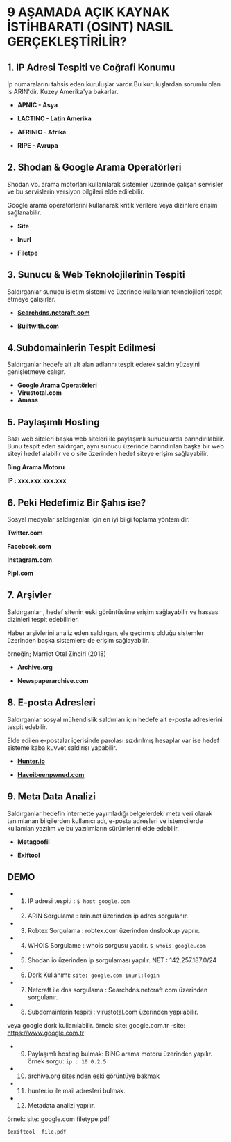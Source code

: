 # 9 AŞAMADA AÇIK KAYNAK İSTİHBARATI (OSINT) NASIL GERÇEKLEŞTİRİLİR?

## 1. IP  Adresi Tespiti ve Coğrafi Konumu

Ip numaralarını tahsis eden kuruluşlar vardır.Bu kuruluşlardan sorumlu olan is ARIN'dir. Kuzey Amerika'ya bakarlar.

- **APNIC - Asya**

- **LACTINC - Latin Amerika**

- **AFRINIC - Afrika**

- **RIPE - Avrupa**

## 2. Shodan & Google Arama Operatörleri

Shodan vb. arama motorları kullanılarak sistemler üzerinde çalışan servisler ve bu servislerin versiyon bilgileri elde edilebilir.

Google arama operatörlerini kullanarak kritik verilere veya dizinlere erişim sağlanabilir.

- **Site**

- **Inurl**

- **Filetpe**

## 3. Sunucu & Web Teknolojilerinin Tespiti

Saldırganlar sunucu işletim sistemi ve üzerinde kullanılan teknolojileri tespit etmeye çalışırlar.

- **[Searchdns.netcraft.com](https://searchdns.netcraft.com/)**

- **[Builtwith.com](https://builtwith.com/)**

## 4.Subdomainlerin Tespit Edilmesi

Saldırganlar hedefe ait alt alan adlarını tespit ederek saldırı yüzeyini genişletmeye çalışır.

- **Google Arama Operatörleri**
- **Virustotal.com**
- **Amass**

## 5. Paylaşımlı Hosting

Bazı web siteleri başka web siteleri ile paylaşımlı sunucularda barındırılabilir. Bunu tespit eden saldırgan, aynı sunucu üzerinde barındırılan başka bir web siteyi hedef alabilir  ve o site üzerinden hedef siteye erişim sağlayabilir.

**Bing Arama Motoru**

**IP : xxx.xxx.xxx.xxx**

## 6. Peki Hedefimiz Bir Şahıs ise?

Sosyal medyalar saldırganlar için en iyi bilgi toplama yöntemidir.

**Twitter.com**

**Facebook.com**

**Instagram.com**

**Pipl.com**


## 7. Arşivler

Saldırganlar , hedef sitenin eski görüntüsüne erişim sağlayabilir ve hassas dizinleri tespit edebilirler.

Haber arşivlerini analiz eden saldırgan, ele geçirmiş olduğu sistemler üzerinden başka sistemlere de erişim sağlayabilir.

örneğin; Marriot Otel Zinciri (2018)

- **Archive.org**

- **Newspaperarchive.com**

## 8. E-posta Adresleri

Saldırganlar sosyal mühendislik saldırıları için hedefe ait e-posta adreslerini tespit edebilir.

Elde edilen e-postalar içerisinde parolası sızdırılmış hesaplar var ise hedef sisteme kaba kuvvet saldırısı yapabilir.

- **[Hunter.io](https://hunter.io/)**

- **[Haveibeenpwned.com](https://haveibeenpwned.com/)**

## 9. Meta Data Analizi

Saldırganlar hedefin internette yayımladığı belgelerdeki meta veri olarak tanımlanan bilgilerden kullanıcı adı, e-posta adresleri ve istemcilerde kullanılan yazılım ve bu yazılımların sürümlerini elde edebilir.

- **Metagoofil**

- **Exiftool**


## DEMO

- 1. IP adresi tespiti : 
  ```$ host google.com ```

- 2. ARIN Sorgulama : arin.net üzerinden ip adres sorgulanır.
- 3. Robtex Sorgulama :  robtex.com üzerinden dnslookup yapılır.
- 4. WHOIS Sorgulame : whois sorgusu yapılır.
```$ whois google.com ```

- 5. Shodan.io üzerinden ip sorgulaması yapılır.
NET : 142.257.187.0/24

- 6. Dork Kullanımı: 
```site: google.com inurl:login```

- 7. Netcraft ile dns sorgulama : Searchdns.netcraft.com üzerinden sorgulanır.

- 8. Subdomainlerin tespiti : virustotal.com üzerinden yapılabilir.

veya google dork kullanılabilir.
örnek: site: google.com.tr -site: https://www.google.com.tr

- 9. Paylaşımlı hosting bulmak: BING arama motoru üzerinden yapılır. örnek sorgu:  ```ip : 10.0.2.5 ```

- 10. archive.org sitesinden eski görüntüye bakmak
- 11. hunter.io ile mail adresleri bulmak.
- 12. Metadata analizi yapılır. 

örnek: site: google.com filetype:pdf

```$exiftool  file.pdf ```